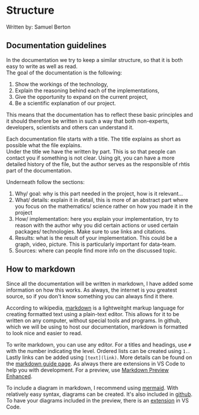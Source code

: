 # Structure

Written by: Samuel Berton

## Documentation guidelines

In the documentation we try to keep a similar structure, so that it is both easy to write as well as read.  
The goal of the documentation is the following:

1. Show the workings of the technology,
2. Explain the reasoning behind each of the implementations,
3. Give the opportunity to expand on the current project,
4. Be a scientific explanation of our project.

This means that the documentation has to reflect these basic principles and it should therefore be written in such a way that both non-experts, developers, scientists and others can understand it.

Each documentation file starts with a title. The title explains as short as possible what the file explains.  
Under the title we have the written by part. This is so that people can contact you if something is not clear. Using git, you can have a more detailed history of the file, but the author serves as the responsible of rhtis part of the documentation.

Underneath follow the sections:

1. Why/ goal: why is this part needed in the project, how is it relevant...
2. What/ details: explain it in detail, this is more of an abstract part where you focus on the mathematics/ science rather on how you made it in the project
3. How/ implementation: here you explain your implementation, try to reason with the author why you did certain actions or used certain packages/ technologies. Make sure to use links and citations.
4. Results: what is the result of your implementation. This could be a graph, video, picture. This is particularly important for data-team.
5. Sources: where can people find more info on the discussed topic.

## How to markdown

Since all the documentation will be written in markdown, I have added some information on how this works. As always, the internet is you greatest source, so if you don't know something you can always find it there.

According to wikipedia, [markdown](https://en.wikipedia.org/wiki/Markdown) is a lightweitght markup language for creating formatted text using a plain-text editor. This allows for it to be written on any computer, without special tools and programs. In github, which we will be using to host our documentation, markdown is formatted to look nice and easier to read.

To write markdown, you can use any editor. For a titles and headings, use `#` with the number indicating the level. Ordered lists can be created using `1.`. Lastly links can be added using `[text](link)`. More details can be found on the [markdown guide page](https://www.markdownguide.org/). As always there are extensions in VS Code to help you with development. For a preview, use [Markdown Preview Enhanced](https://marketplace.visualstudio.com/items?itemName=shd101wyy.markdown-preview-enhanced).

To include a diagram in markdown, I recommend using [mermaid](https://mermaid-js.github.io/mermaid/#/). With relatively easy syntax, diagrams can be created. It's also included in [github](https://github.blog/2022-02-14-include-diagrams-markdown-files-mermaid/). To have your diagrams included in the preview, there is an [extension](https://marketplace.visualstudio.com/items?itemName=bierner.markdown-mermaid) in VS Code.
